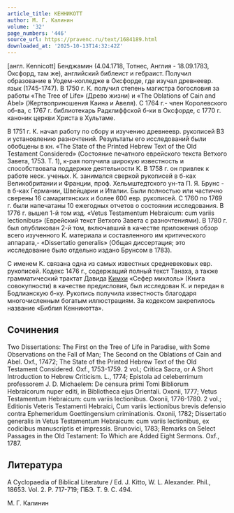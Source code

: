```yaml
---
article_title: КЕННИКОТТ
author: М. Г. Калинин
volume: '32'
page_numbers: '446'
source_url: https://pravenc.ru/text/1684189.html
downloaded_at: '2025-10-13T14:32:42Z'
---
```


[англ. Kennicott] Бенджамин (4.04.1718, Тотнес, Англия - 18.09.1783, Оксфорд, там же), английский библеист и гебраист. Получил образование в Уодем-колледже в Оксфорде, где изучал древнеевр. язык (1745-1747). В 1750 г. К. получил степень магистра богословия за работы «The Tree of Life» (Древо жизни) и «The Oblations of Cain and Abel» (Жертвоприношения Каина и Авеля). С 1764 г.- член Королевского об-ва, с 1767 г. библиотекарь Радклиффской б-ки в Оксфорде, с 1770 г. каноник церкви Христа в Хультаме.

В 1751 г. К. начал работу по сбору и изучению древнеевр. рукописей ВЗ и установлению разночтений. Результаты его исследований были обобщены в кн. «The State of the Printed Hebrew Text of the Old Testament Considered» (Состояние печатного еврейского текста Ветхого Завета, 1753. Т. 1), к-рая получила широкую известность и способствовала поддержке деятельности К. В 1758 г. он привлек к работе неск. ученых. К. занимался сверкой рукописей в б-ках Великобритании и Франции, проф. Хельмштедтского ун-та П. Я. Брунс - в б-ках Германии, Швейцарии и Италии. Были полностью или частично сверены 16 самаритянских и более 600 евр. рукописей. С 1760 по 1769 г. были напечатаны 10 ежегодных отчетов о состоянии исследования. В 1776 г. вышел 1-й том изд. «Vetus Testamentum Hebraicum: cum variis lectionibus» (Еврейский текст Ветхого Завета с разночтениями). В 1780 г. был опубликован 2-й том, включавший в качестве приложения обзор всего изученного К. материала и составленного им критического аппарата,- «Dissertatio generalis» (Общая диссертация; это исследование было отдельно издано Брунсом в 1783).

С именем К. связана одна из самых известных средневековых евр. рукописей. Кодекс 1476 г., содержащий полный текст Танаха, а также грамматический трактат Давида [Кимхи](https://pravenc.ru/text/Кимхи.html) «Сефер михлоль» (Книга совокупности) в качестве предисловия, был исследован К. и передан в Бодлианскую б-ку. Рукопись получила известность благодаря многочисленным богатым иллюстрациям. За кодексом закрепилось название «Библия Кенникотта».

## Сочинения

Two Dissertations: The First on the Tree of Life in Paradise, with Some Observations on the Fall of Man; The Second on the Oblations of Cain and Abel. Oxf., 17472; The State of the Printed Hebrew Text of the Old Testament Considered. Oxf., 1753-1759. 2 vol.; Critica Sacra, or A Short Introduction to Hebrew Criticism. L., 1774; Epistola ad celeberrimum professorem J. D. Michaelem: De censura primi Tomi Bibliorum Hebraicorum nuper editi, in Bibliotheca ejus Orientali. Oxonii, 1777; Vetus Testamentum Hebraicum: cum variis lectionibus. Oxonii, 1776-1780. 2 vol.; Editionis Veteris Testamenti Hebraici, Cum variis lectionibus brevis defensio contra Ephemeridum Goettingensium criminationis. Oxonii, 1782; Dissertatio generalis in Vetus Testamentum Hebraicum: cum variis lectionibus, ex codicibus manuscriptis et impressis. Brunovici, 1783; Remarks on Select Passages in the Old Testament: To Which are Added Eight Sermons. Oxf., 1787.

## Литература

A Cyclopaedia of Biblical Literature / Ed. J. Kitto, W. L. Alexander. Phil., 18653. Vol. 2. P. 717-719; ПБЭ. Т. 9. С. 494.

М. Г. Калинин
